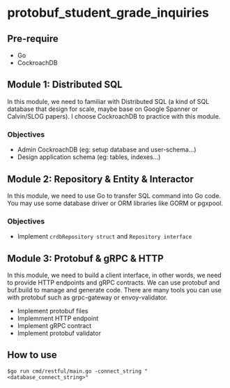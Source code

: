 # protobuf_student_grade_inquiries

## Pre-require
* Go
* CockroachDB

## Module 1: Distributed SQL
In this module, we need to familiar with Distributed SQL (a kind of SQL database that design for scale, maybe base on Google Spanner or Calvin/SLOG papers). I choose CockroachDB to practice with this module.

### Objectives
* Admin CockroachDB (eg: setup database and user-schema...)
* Design application schema (eg: tables, indexes...)

## Module 2: Repository & Entity & Interactor
In this module, we need to use Go to transfer SQL command into Go code. You may use some database driver or ORM libraries like GORM or pgxpool.

### Objectives
* Implement ```crdbRepository struct``` and ```Repository interface``` 

## Module 3: Protobuf & gRPC & HTTP
In this module, we need to build a client interface, in other words, we need to provide HTTP endpoints and gRPC contracts. We can use protobuf and buf.build to manage and generate code. There are many tools you can use with protobuf such as grpc-gateway or envoy-validator.
* Implement protobuf files
* Implemment HTTP endpoint
* Implement gRPC contract
* Implement protobuf validator

## How to use
    $go run cmd/restful/main.go -connect_string "<database_connect_string>"
